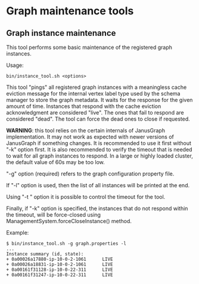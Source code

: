 # Graph maintenance tools

## Graph instance maintenance

This tool performs some basic maintenance of the registered graph instances.

Usage:

```
bin/instance_tool.sh <options>
```

This tool "pings" all registered graph instances with a meaningless cache eviction message for the internal vertex label type used by the schema manager to store the graph metadata. It waits for the response for the given amount of time. Instances that respond with the cache eviction acknowledgment are considered "live". The ones that fail to respond are considered "dead". The tool can force the dead ones to close if requested.

**WARNING**: this tool relies on the certain internals of JanusGraph implementation. It may not work as expected with newer versions of JanusGraph if something changes. It is recommended to use it first without "-k" option first. It is also recommended to verify the timeout that is needed to wait for all graph instances to respond. In a large or highly loaded cluster, the default value of 60s may be too low.

"-g" option (required) refers to the graph configuration property file.

If "-l" option is used, then the list of all instances will be printed at the end.

Using "-t <seconds>" option it is possible to control the timeout for the tool.

Finally, if "-k" option is specified, the instances that do not respond within the timeout, will be force-closed using ManagementSystem.forceCloseInstance() method.

Example:

```
$ bin/instance_tool.sh -g graph.properties -l
...
Instance summary (id, state):
+ 0a00026a17880-ip-10-0-2-1061		LIVE
+ 0a00026a18831-ip-10-0-2-1061		LIVE
+ 0a00161f31128-ip-10-0-22-311		LIVE
+ 0a00161f31247-ip-10-0-22-311		LIVE
```

